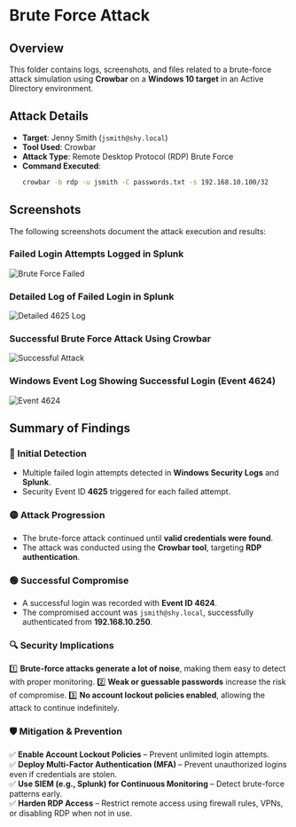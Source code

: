 # Brute Force Attack

## Overview
This folder contains logs, screenshots, and files related to a brute-force attack simulation using **Crowbar** on a **Windows 10 target** in an Active Directory environment.

## Attack Details
- **Target**: Jenny Smith (`jsmith@shy.local`)
- **Tool Used**: Crowbar
- **Attack Type**: Remote Desktop Protocol (RDP) Brute Force
- **Command Executed**:
  ```bash
  crowbar -b rdp -u jsmith -C passwords.txt -s 192.168.10.100/32

## Screenshots
The following screenshots document the attack execution and results:

### **Failed Login Attempts Logged in Splunk**
![Brute Force Failed](Brute-Force-Attack/Brute_Force_Failed_Event4625.jpg)

### **Detailed Log of Failed Login in Splunk**
![Detailed 4625 Log](Brute-Force-Attack/Brute_Force_Failed_Login_Detailed_Splunk.jpg)

### **Successful Brute Force Attack Using Crowbar**
![Successful Attack](Brute-Force-Attack/Brute_Force_Success.jpg)

### **Windows Event Log Showing Successful Login (Event 4624)**
![Event 4624](Brute-Force-Attack/Brute_Force_Successful_Login_Event4624.jpg)

## Summary of Findings

### **🔴 Initial Detection**
- Multiple failed login attempts detected in **Windows Security Logs** and **Splunk**.
- Security Event ID **4625** triggered for each failed attempt.

### **🟡 Attack Progression**
- The brute-force attack continued until **valid credentials were found**.
- The attack was conducted using the **Crowbar tool**, targeting **RDP authentication**.

### **🟢 Successful Compromise**
- A successful login was recorded with **Event ID 4624**.
- The compromised account was `jsmith@shy.local`, successfully authenticated from **192.168.10.250**.

### **🔍 Security Implications**
1️⃣ **Brute-force attacks generate a lot of noise**, making them easy to detect with proper monitoring.
2️⃣ **Weak or guessable passwords** increase the risk of compromise.
3️⃣ **No account lockout policies enabled**, allowing the attack to continue indefinitely.

### **🛡️ Mitigation & Prevention**
✅ **Enable Account Lockout Policies** – Prevent unlimited login attempts.  
✅ **Deploy Multi-Factor Authentication (MFA)** – Prevent unauthorized logins even if credentials are stolen.  
✅ **Use SIEM (e.g., Splunk) for Continuous Monitoring** – Detect brute-force patterns early.  
✅ **Harden RDP Access** – Restrict remote access using firewall rules, VPNs, or disabling RDP when not in use.  
